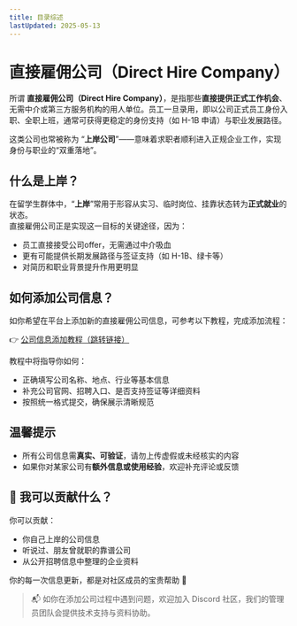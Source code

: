 ```yaml
---
title: 目录综述
lastUpdated: 2025-05-13
---
```


# 直接雇佣公司（Direct Hire Company）

所谓 **直接雇佣公司（Direct Hire Company）**，是指那些**直接提供正式工作机会**、无需中介或第三方服务机构的用人单位。员工一旦录用，即以公司正式员工身份入职、全职上班，通常可获得更稳定的身份支持（如 H-1B 申请）与职业发展路径。

这类公司也常被称为 “**上岸公司**”——意味着求职者顺利进入正规企业工作，实现身份与职业的“双重落地”。

## 什么是上岸？

在留学生群体中，“**上岸**”常用于形容从实习、临时岗位、挂靠状态转为**正式就业**的状态。  
直接雇佣公司正是实现这一目标的关键途径，因为：

- 员工直接接受公司offer，无需通过中介吸血
- 更有可能提供长期发展路径与签证支持（如 H-1B、绿卡等）
- 对简历和职业背景提升作用更明显


## 如何添加公司信息？

如你希望在平台上添加新的直接雇佣公司信息，可参考以下教程，完成添加流程：

👉 [公司信息添加教程（跳转链接）](https://jobcompass.atomeocean.com/direct-hire-company/company-utils/company-info-guide.html)

教程中将指导你如何：
- 正确填写公司名称、地点、行业等基本信息
- 补充公司官网、招聘入口、是否支持签证等详细资料
- 按照统一格式提交，确保展示清晰规范


## 温馨提示

- 所有公司信息需**真实、可验证**，请勿上传虚假或未经核实的内容
- 如果你对某家公司有**额外信息或使用经验**，欢迎补充评论或反馈


## 🌟 我可以贡献什么？

你可以贡献：
- 你自己上岸的公司信息
- 听说过、朋友曾就职的靠谱公司
- 从公开招聘信息中整理的企业资料

你的每一次信息更新，都是对社区成员的宝贵帮助 🙌


> 📬 如你在添加公司过程中遇到问题，欢迎加入 Discord 社区，我们的管理员团队会提供技术支持与资料协助。


